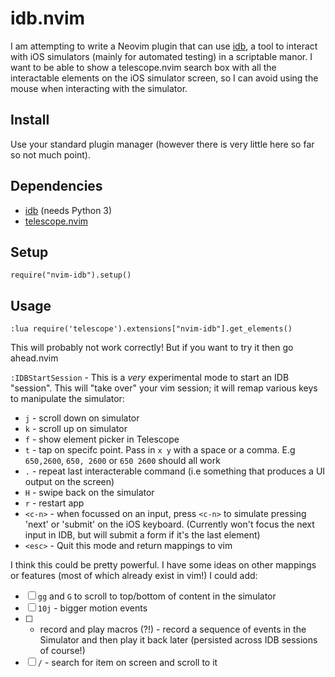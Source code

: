 # idb.nvim
I am attempting to write a Neovim plugin that can use [idb](https://fbidb.io/), a tool to interact with iOS simulators (mainly for automated testing) in a scriptable manor. I want to be able to show a telescope.nvim search box with all the interactable elements on the iOS simulator screen, so I can avoid using the mouse when interacting with the simulator.

## Install

Use your standard plugin manager (however there is very little here so far so not much point).

## Dependencies
- [idb](https://github.com/facebook/idb) (needs Python 3)
- [telescope.nvim](https://github.com/nvim-telescope/telescope.nvim/tree/master)

## Setup
```
require("nvim-idb").setup()
```

## Usage
```
:lua require('telescope').extensions["nvim-idb"].get_elements()
```
This will probably not work correctly! But if you want to try it then go ahead.nvim

`:IDBStartSession` - This is a _very_ experimental mode to start an IDB "session". This will "take over" your vim session; it will remap various keys to manipulate the simulator:
- `j` - scroll down on simulator
- `k` - scroll up on simulator
- `f` - show element picker in Telescope
- `t` - tap on specifc point. Pass in `x y` with a space or a comma. E.g `650,2600`, `650, 2600` or `650 2600` should all work
- `.` - repeat last interacterable command (i.e something that produces a UI output on the screen)
- `H` - swipe back on the simulator
- `r` - restart app
- `<c-n>` - when focussed on an input, press `<c-n>` to simulate pressing 'next' or 'submit' on the iOS keyboard. (Currently won't focus the next input in IDB, but will submit a form if it's the last element)
- `<esc>` - Quit this mode and return mappings to vim

I think this could be pretty powerful. I have some ideas on other mappings or features (most of which already exist in vim!) I could add:
- [ ] `gg` and `G` to scroll to top/bottom of content in the simulator
- [ ] `10j` - bigger motion events
- [ ] - record and play macros (?!) - record a sequence of events in the Simulator and then play it back later (persisted across IDB sessions of course!)
- [ ] `/` - search for item on screen and scroll to it
